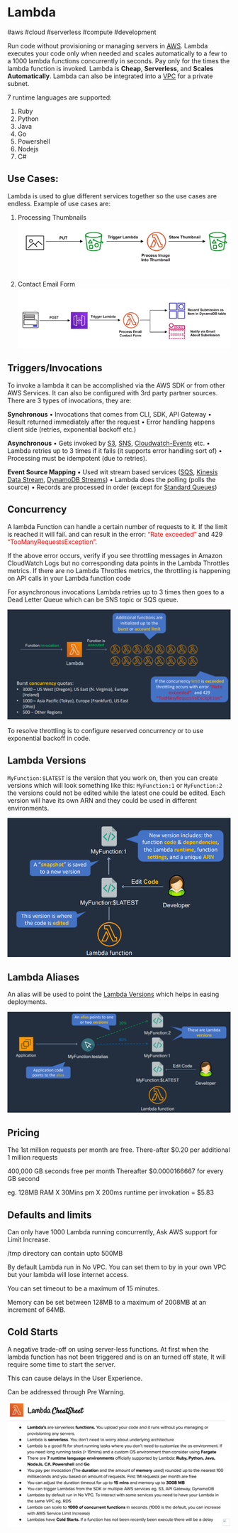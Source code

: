# Lambda
#aws #cloud #serverless #compute #development 


Run code without provisioning or managing servers in [AWS](Cloud%20Computing/AWS/AWS.md). Lambda executes your code only when needed and scales automatically to a few to a 1000 lambda functions concurrently in seconds. Pay only for the times the lambda function is invoked. Lambda is **Cheap**, **Serverless**, and **Scales Automatically**. Lambda can also be integrated into a [VPC](Cloud%20Computing/AWS/Networking/VPC.md) for a private subnet. 

7 runtime languages are supported:

1. Ruby
2. Python
3. Java
4. Go
5. Powershell
6. Nodejs
7. C#


## Use Cases:
Lambda is used to glue different services together so the use cases are endless.
Example of use cases are:
1. Processing Thumbnails
![Pasted image 20220724095845](Attachments/Pasted%20image%2020220724095845.png)
2. Contact Email Form
![Pasted image 20220724095857](Attachments/Pasted%20image%2020220724095857.png)


## Triggers/Invocations
To invoke a lambda it can be accomplished via the AWS SDK or from other AWS Services. It can also be configured with 3rd party partner sources. There are 3 types of invocations, they are:

**Synchronous**
• Invocations that comes from CLI, SDK, API Gateway
• Result returned immediately after the request
• Error handling happens client side (retries, exponential backoff etc.)

**Asynchronous**
• Gets invoked by  [S3](Cloud%20Computing/AWS/Storage/S3.md), [SNS](Cloud%20Computing/AWS/Application%20Integration/SNS.md), [Cloudwatch-Events](Cloud%20Computing/AWS/Monitoring/CloudWatch.md#Cloudwatch-Events) etc.
• Lambda retries up to 3 times if it fails (it supports error handling sort of)
• Processing must be idempotent (due to retries).

**Event Source Mapping**
• Used wit stream based services ([SQS](Cloud%20Computing/AWS/Application%20Integration/SQS.md), [Kinesis Data Stream](Kinesis#Kinesis%20Data%20Stream), [DynamoDB Streams](Cloud%20Computing/AWS/Databases/DynamoDB.md#DynamoDB%20Streams))
• Lambda does the polling (polls the source)
• Records are processed in order (except for [Standard Queues](SQS#Standard%20Queues))


## Concurrency
A lambda Function can handle a certain number of requests to it. If the limit is reached it will fail. and can result in the error: <span style="color:red">“Rate exceeded”</span>  and 429  <span style="color:red">“TooManyRequestsException”</span>. 

If the above error occurs, verify if you see throttling messages in Amazon CloudWatch Logs but no corresponding data points in the Lambda Throttles metrics. If there are no Lambda Throttles metrics, the throttling is happening on API calls in your Lambda function code

For asynchronous invocations Lambda retries up to 3 times then goes to a Dead Letter Queue which can be SNS topic or SQS queue.

![](Attachments/Pasted%20image%2020230325200432.png)

To resolve throttling is to configure reserved concurrency or to use exponential backoff in code.


## Lambda Versions

`MyFunction:$LATEST` is the version that you work on, then you can create versions which will look something like this: `MyFunction:1` or `MyFunction:2` the versions could not be edited while the latest one could be edited. Each version will have its own ARN and they could be used in different environments. 

![](Attachments/Pasted%20image%2020230325201153.png)


## Lambda Aliases
An alias will be used to point the [Lambda Versions](#Lambda%20Versions) which helps in easing deployments.

![](Attachments/Pasted%20image%2020230325201850.png)

## Pricing
The 1st million requests per month are free.
There-after $0.20 per additional 1 million requests

400,000 GB seconds free per month
Thereafter $0.0000166667 for every GB second

eg. 128MB RAM X 30Mins pm X 200ms runtime per invokation = $5.83


## Defaults and limits
Can only have 1000 Lambda running concurrently, Ask AWS support for Limit Increase.

/tmp directory can contain upto 500MB

By default Lambda run in No VPC. You can set them to by in your own VPC but your lambda will lose internet access.

You can set timeout to be a maximum of 15 minutes.

Memory can be set between 128MB to a maximum of 2008MB at an increment of 64MB.


## Cold Starts
A negative trade-off on using server-less functions. At first when the lambda function has not been triggered and is on an turned off state, It will require some time to start the server. 

This can cause delays in the User Experience.

Can be addressed through Pre Warning.

![Pasted image 20220724100910](Attachments/Pasted%20image%2020220724100910.png)